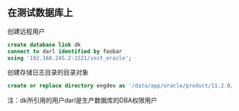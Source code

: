 ## 在测试数据库上

创建远程用户

```sql
create database link dk
connect to darl identified by foobar
using '192.168.245.2:1521/inst_oracle';
```

创建存储日志目录的目录对象

```sql
create or replace directory engdev as '/data/app/oracle/product/11.2.0/remotesave/';
```

注：dk所引用的用户darl是生产数据库的DBA权限用户

